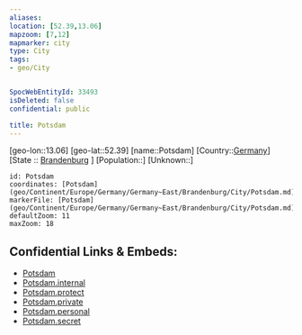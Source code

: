 ```yaml
---
aliases: 
location: [52.39,13.06]
mapzoom: [7,12] 
mapmarker: city 
type: City
tags:
- geo/City


SpocWebEntityId: 33493
isDeleted: false
confidential: public

title: Potsdam
---
```

[geo-lon::13.06]
[geo-lat::52.39]
[name::Potsdam]
[Country::[Germany](geo/Continent/Europe/Germany.md)]
[State :: [Brandenburg](geo/Continent/Europe/Germany/Germany~East/Brandenburg.md) ]
[Population::]
[Unknown::]


```leaflet
id: Potsdam
coordinates: [Potsdam](geo/Continent/Europe/Germany/Germany~East/Brandenburg/City/Potsdam.md)
markerFile: [Potsdam](geo/Continent/Europe/Germany/Germany~East/Brandenburg/City/Potsdam.md)
defaultZoom: 11 
maxZoom: 18
```


## Confidential Links & Embeds: 
- [Potsdam](../../../../../../../../_public/geo/Continent/Europe/Germany/Germany~East/Brandenburg/City/Potsdam.md) 
- [Potsdam.internal](../../../../../../../../_internal/geo/Continent/Europe/Germany/Germany~East/Brandenburg/City/Potsdam.internal.md) 
- [Potsdam.protect](../../../../../../../../_protect/geo/Continent/Europe/Germany/Germany~East/Brandenburg/City/Potsdam.protect.md) 
- [Potsdam.private](../../../../../../../../_private/geo/Continent/Europe/Germany/Germany~East/Brandenburg/City/Potsdam.private.md) 
- [Potsdam.personal](../../../../../../../../_personal/geo/Continent/Europe/Germany/Germany~East/Brandenburg/City/Potsdam.personal.md) 
- [Potsdam.secret](../../../../../../../../_secret/geo/Continent/Europe/Germany/Germany~East/Brandenburg/City/Potsdam.secret.md) 
